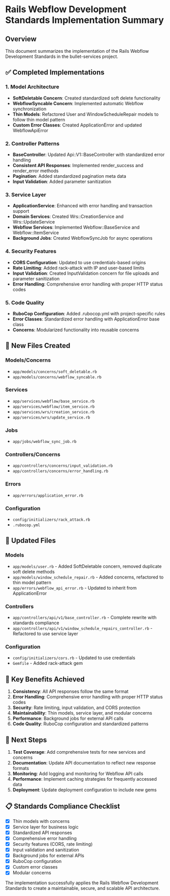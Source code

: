 # Rails Webflow Development Standards Implementation Summary

## Overview
This document summarizes the implementation of the Rails Webflow Development Standards in the bullet-services project.

## ✅ Completed Implementations

### 1. Model Architecture
- **SoftDeletable Concern**: Created standardized soft delete functionality
- **WebflowSyncable Concern**: Implemented automatic Webflow synchronization
- **Thin Models**: Refactored User and WindowScheduleRepair models to follow thin model pattern
- **Custom Error Classes**: Created ApplicationError and updated WebflowApiError

### 2. Controller Patterns
- **BaseController**: Updated Api::V1::BaseController with standardized error handling
- **Consistent API Responses**: Implemented render_success and render_error methods
- **Pagination**: Added standardized pagination meta data
- **Input Validation**: Added parameter sanitization

### 3. Service Layer
- **ApplicationService**: Enhanced with error handling and transaction support
- **Domain Services**: Created Wrs::CreationService and Wrs::UpdateService
- **Webflow Services**: Implemented Webflow::BaseService and Webflow::ItemService
- **Background Jobs**: Created WebflowSyncJob for async operations

### 4. Security Features
- **CORS Configuration**: Updated to use credentials-based origins
- **Rate Limiting**: Added rack-attack with IP and user-based limits
- **Input Validation**: Created InputValidation concern for file uploads and parameter sanitization
- **Error Handling**: Comprehensive error handling with proper HTTP status codes

### 5. Code Quality
- **RuboCop Configuration**: Added .rubocop.yml with project-specific rules
- **Error Classes**: Standardized error handling with ApplicationError base class
- **Concerns**: Modularized functionality into reusable concerns

## 📁 New Files Created

### Models/Concerns
- `app/models/concerns/soft_deletable.rb`
- `app/models/concerns/webflow_syncable.rb`

### Services
- `app/services/webflow/base_service.rb`
- `app/services/webflow/item_service.rb`
- `app/services/wrs/creation_service.rb`
- `app/services/wrs/update_service.rb`

### Jobs
- `app/jobs/webflow_sync_job.rb`

### Controllers/Concerns
- `app/controllers/concerns/input_validation.rb`
- `app/controllers/concerns/error_handling.rb`

### Errors
- `app/errors/application_error.rb`

### Configuration
- `config/initializers/rack_attack.rb`
- `.rubocop.yml`

## 🔄 Updated Files

### Models
- `app/models/user.rb` - Added SoftDeletable concern, removed duplicate soft delete methods
- `app/models/window_schedule_repair.rb` - Added concerns, refactored to thin model pattern
- `app/errors/webflow_api_error.rb` - Updated to inherit from ApplicationError

### Controllers
- `app/controllers/api/v1/base_controller.rb` - Complete rewrite with standards compliance
- `app/controllers/api/v1/window_schedule_repairs_controller.rb` - Refactored to use service layer

### Configuration
- `config/initializers/cors.rb` - Updated to use credentials
- `Gemfile` - Added rack-attack gem

## 🎯 Key Benefits Achieved

1. **Consistency**: All API responses follow the same format
2. **Error Handling**: Comprehensive error handling with proper HTTP status codes
3. **Security**: Rate limiting, input validation, and CORS protection
4. **Maintainability**: Thin models, service layer, and modular concerns
5. **Performance**: Background jobs for external API calls
6. **Code Quality**: RuboCop configuration and standardized patterns

## 🚀 Next Steps

1. **Test Coverage**: Add comprehensive tests for new services and concerns
2. **Documentation**: Update API documentation to reflect new response formats
3. **Monitoring**: Add logging and monitoring for Webflow API calls
4. **Performance**: Implement caching strategies for frequently accessed data
5. **Deployment**: Update deployment configuration to include new gems

## 📋 Standards Compliance Checklist

- [x] Thin models with concerns
- [x] Service layer for business logic
- [x] Standardized API responses
- [x] Comprehensive error handling
- [x] Security features (CORS, rate limiting)
- [x] Input validation and sanitization
- [x] Background jobs for external APIs
- [x] RuboCop configuration
- [x] Custom error classes
- [x] Modular concerns

The implementation successfully applies the Rails Webflow Development Standards to create a maintainable, secure, and scalable API architecture.

